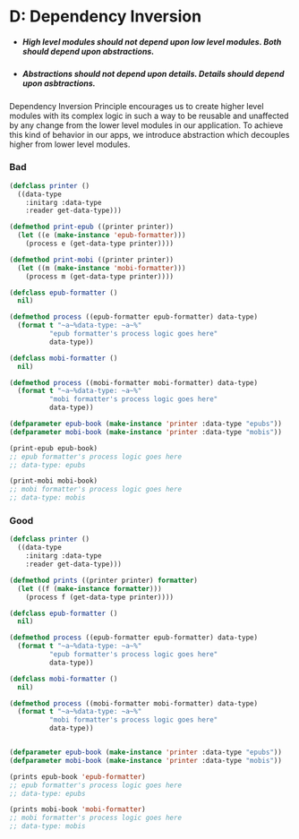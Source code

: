 # D: Dependency Inversion

* ##### High level modules should not depend upon low level modules. Both should depend upon abstractions.
* ##### Abstractions should not depend upon details. Details should depend upon asbtractions.

Dependency Inversion Principle encourages us to create higher level modules with its complex logic in such a way to be reusable and unaffected by any change from the lower level modules in our application. To achieve this kind of behavior in our apps, we introduce abstraction which decouples higher from lower level modules.

### Bad

```lisp
(defclass printer ()
  ((data-type
    :initarg :data-type
    :reader get-data-type)))

(defmethod print-epub ((printer printer))
  (let ((e (make-instance 'epub-formatter)))
    (process e (get-data-type printer))))

(defmethod print-mobi ((printer printer))
  (let ((m (make-instance 'mobi-formatter)))
    (process m (get-data-type printer))))

(defclass epub-formatter ()
  nil)

(defmethod process ((epub-formatter epub-formatter) data-type)
  (format t "~a~%data-type: ~a~%"
          "epub formatter's process logic goes here"
          data-type))

(defclass mobi-formatter ()
  nil)

(defmethod process ((mobi-formatter mobi-formatter) data-type)
  (format t "~a~%data-type: ~a~%"
          "mobi formatter's process logic goes here"
          data-type))

(defparameter epub-book (make-instance 'printer :data-type "epubs"))
(defparameter mobi-book (make-instance 'printer :data-type "mobis"))

(print-epub epub-book)
;; epub formatter's process logic goes here
;; data-type: epubs

(print-mobi mobi-book)
;; mobi formatter's process logic goes here
;; data-type: mobis
```

### Good

```lisp
(defclass printer ()
  ((data-type
    :initarg :data-type
    :reader get-data-type)))

(defmethod prints ((printer printer) formatter)
  (let ((f (make-instance formatter)))
    (process f (get-data-type printer))))

(defclass epub-formatter ()
  nil)

(defmethod process ((epub-formatter epub-formatter) data-type)
  (format t "~a~%data-type: ~a~%"
          "epub formatter's process logic goes here"
          data-type))

(defclass mobi-formatter ()
  nil)

(defmethod process ((mobi-formatter mobi-formatter) data-type)
  (format t "~a~%data-type: ~a~%"
          "mobi formatter's process logic goes here"
          data-type))


(defparameter epub-book (make-instance 'printer :data-type "epubs"))
(defparameter mobi-book (make-instance 'printer :data-type "mobis"))

(prints epub-book 'epub-formatter)
;; epub formatter's process logic goes here
;; data-type: epubs

(prints mobi-book 'mobi-formatter)
;; mobi formatter's process logic goes here
;; data-type: mobis
```



